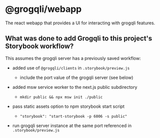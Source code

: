 # @grogqli/webapp

The react webapp that provides a UI for interacting with grogqli features.

## What was done to add Grogqli to this project's Storybook workflow?

This assumes the grogqli server has a previously saved workflow:

- added use of `@grogqli/clients` in `.storybook/preview.js`

  - include the port value of the grogqli server (see below)

- added msw service worker to the next.js public subdirectory

  - `mkdir public && npx msw init ./public`

- pass static assets option to npm storybook start script

  - `"storybook": "start-storybook -p 6006 -s public"`

- run grogqli server instance at the same port referenced in `.storybook/preview.js`
